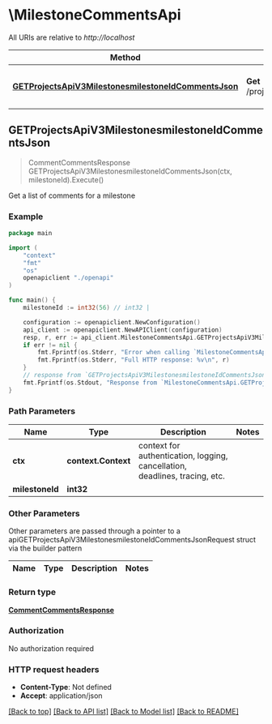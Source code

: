 # \MilestoneCommentsApi

All URIs are relative to *http://localhost*

Method | HTTP request | Description
------------- | ------------- | -------------
[**GETProjectsApiV3MilestonesmilestoneIdCommentsJson**](MilestoneCommentsApi.md#GETProjectsApiV3MilestonesmilestoneIdCommentsJson) | **Get** /projects/api/v3/milestones/{milestoneId}/comments.json | Get a list of comments for a milestone



## GETProjectsApiV3MilestonesmilestoneIdCommentsJson

> CommentCommentsResponse GETProjectsApiV3MilestonesmilestoneIdCommentsJson(ctx, milestoneId).Execute()

Get a list of comments for a milestone

### Example

```go
package main

import (
    "context"
    "fmt"
    "os"
    openapiclient "./openapi"
)

func main() {
    milestoneId := int32(56) // int32 | 

    configuration := openapiclient.NewConfiguration()
    api_client := openapiclient.NewAPIClient(configuration)
    resp, r, err := api_client.MilestoneCommentsApi.GETProjectsApiV3MilestonesmilestoneIdCommentsJson(context.Background(), milestoneId).Execute()
    if err != nil {
        fmt.Fprintf(os.Stderr, "Error when calling `MilestoneCommentsApi.GETProjectsApiV3MilestonesmilestoneIdCommentsJson``: %v\n", err)
        fmt.Fprintf(os.Stderr, "Full HTTP response: %v\n", r)
    }
    // response from `GETProjectsApiV3MilestonesmilestoneIdCommentsJson`: CommentCommentsResponse
    fmt.Fprintf(os.Stdout, "Response from `MilestoneCommentsApi.GETProjectsApiV3MilestonesmilestoneIdCommentsJson`: %v\n", resp)
}
```

### Path Parameters


Name | Type | Description  | Notes
------------- | ------------- | ------------- | -------------
**ctx** | **context.Context** | context for authentication, logging, cancellation, deadlines, tracing, etc.
**milestoneId** | **int32** |  | 

### Other Parameters

Other parameters are passed through a pointer to a apiGETProjectsApiV3MilestonesmilestoneIdCommentsJsonRequest struct via the builder pattern


Name | Type | Description  | Notes
------------- | ------------- | ------------- | -------------


### Return type

[**CommentCommentsResponse**](CommentCommentsResponse.md)

### Authorization

No authorization required

### HTTP request headers

- **Content-Type**: Not defined
- **Accept**: application/json

[[Back to top]](#) [[Back to API list]](../README.md#documentation-for-api-endpoints)
[[Back to Model list]](../README.md#documentation-for-models)
[[Back to README]](../README.md)

